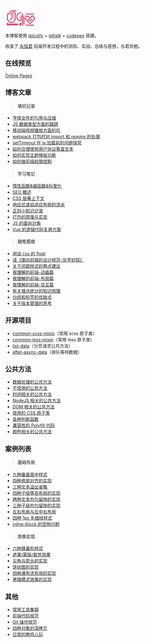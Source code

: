 <p></p>

<img src="favicon.png" width="100" style="margin:-4em 0 -1.5em" />

本博客使用 [docsify](https://docsify.js.org/#/?id=docsify) + [gittalk](https://github.com/gitalk/gitalk) + [codepen](https://codepen.io/foreverZ133/pens/public) 搭建。

收录了 [永恒君](https://github.com/forever-z-133) 前端开发过程中的测验、实战、总结与感想，与君共勉。

## 在线预览

[Online Pages](https://demo-preview-4v68bt1cl.vercel.app/)

## 博客文章

> #### 填坑记录

- [字体文件的引用与压缩](https://demo-preview-4v68bt1cl.vercel.app/#/./articles/topic/methods-of-custom-font-family.md)
- [JS 数据类型方面的蹊跷](https://demo-preview-4v68bt1cl.vercel.app/#/./articles/topic/strangeness-of-javascript-data-type.md)
- [移动端视频播放方面的坑](https://demo-preview-4v68bt1cl.vercel.app/#/./articles/topic/strangeness-of-playing-video-in-web.md)
- [webpack 打包时对 import 和 require 的处理](https://demo-preview-4v68bt1cl.vercel.app/#/./articles/topic/require-async-in-webpack.md)
- [setTimeout 在 js 加载前的问题探究](https://demo-preview-4v68bt1cl.vercel.app/#/./articles/topic/strangeness-between-script-load-and-timeout.md)
- [如何合理使用用户协议等富文本](https://demo-preview-4v68bt1cl.vercel.app/#/./articles/topic/reasonable-use-rich-text.md)
- [如何实现主题换肤功能](https://demo-preview-4v68bt1cl.vercel.app/#/./articles/topic/methods-of-custom-style-theme.md)
- [如何做前端权限控制](https://demo-preview-4v68bt1cl.vercel.app/#/./articles/topic/methods-of-auth-control.md)

> #### 学习笔记

- [惰性函数&偏函数&科里化](https://demo-preview-4v68bt1cl.vercel.app/#/./articles/study/currying-function.md)
- [SEO 概述](https://demo-preview-4v68bt1cl.vercel.app/#/./articles/study/summary-of-seo.md)
- [CSS 层叠上下文](https://demo-preview-4v68bt1cl.vercel.app/#/./articles/study/css-stacking-context.md)
- [响应式或自适应布局的流派](https://demo-preview-4v68bt1cl.vercel.app/#/./articles/study/school-of-media-resize.md)
- [正则小知识记录](https://demo-preview-4v68bt1cl.vercel.app/#/./articles/study/some-tips-of-regexp.md)
- [打包的原理与实现](https://demo-preview-4v68bt1cl.vercel.app/#/./articles/study/principle-of-webpack.md)
- [JS 的面向对象](https://demo-preview-4v68bt1cl.vercel.app/#/./articles/study/oop-in-javascript.md)
- [Vue 的逻辑代码复用方案](https://demo-preview-4v68bt1cl.vercel.app/#/./articles/study/vue-logic-code-reuse.md)

> #### 随笔感想

- [闲谈 css 的 float](https://demo-preview-4v68bt1cl.vercel.app/#/./articles/minds/bullshit-about-css-float.md)
- [读《面向前端的设计规范-文字初探》](https://demo-preview-4v68bt1cl.vercel.app/#/./articles/minds/impressions-about-design-specification.md)
- [关于间距样式的两点建议](https://demo-preview-4v68bt1cl.vercel.app/#/./articles/minds/suggestion-about-css-spacing.md)
- [我理解的前端-动画篇](https://demo-preview-4v68bt1cl.vercel.app/#/./articles/minds/my-understanding-of-animation.md)
- [我理解的前端-布局篇](https://demo-preview-4v68bt1cl.vercel.app/#/./articles/minds/my-understanding-of-layout.md)
- [我理解的前端-交互篇](https://demo-preview-4v68bt1cl.vercel.app/#/./articles/minds/my-understanding-of-ux.md)
- [有关埋点统计的知识梳理](https://demo-preview-4v68bt1cl.vercel.app/#/./articles/minds/summary-of-event-tracking.md)
- [分组和标签的优缺点](https://demo-preview-4v68bt1cl.vercel.app/#/./articles/minds/difference-between-group-and-tag.md)
- [关于版本管理的思考](https://demo-preview-4v68bt1cl.vercel.app/#/./articles/minds/think-about-branch-manager.md)

## 开源项目

- [common-scss-mixin](https://www.npmjs.com/package/common-scss-mixin)（常用 scss 原子类）
- [common-less-mixin](https://www.npmjs.com/package/common-less-mixin)（常用 less 原子类）
- [list-data](https://www.npmjs.com/package/list-data)（分页请求公共方法）
- [after-async-data](https://www.npmjs.com/package/after-async-data)（排队等待数据）

## 公共方法

- [数据处理的公共方法](https://demo-preview-4v68bt1cl.vercel.app/#/./pages/function/someFunction.md)
- [不常用的公共方法](https://demo-preview-4v68bt1cl.vercel.app/#/./pages/function/otherFunction.md)
- [时间相关的公共方法](https://demo-preview-4v68bt1cl.vercel.app/#/./pages/function/dateFunction.md)
- [NodeJS 相关的公共方法](https://demo-preview-4v68bt1cl.vercel.app/#/./pagesfunction//nodeFunction.md)
- [DOM 相关的公共方法](https://demo-preview-4v68bt1cl.vercel.app/#/./pages/function/domFunction.md)
- [常用的 CSS 原子类](https://demo-preview-4v68bt1cl.vercel.app/#/./pages/function/someCSS.md)
- [各种判断函数](https://demo-preview-4v68bt1cl.vercel.app/#/./pages/function/someRegExp.md)
- [兼容性的 Polyfill 代码](https://demo-preview-4v68bt1cl.vercel.app/#/./pages/function/polyfillFunction.md)
- [颜色相关的公共方法](https://demo-preview-4v68bt1cl.vercel.app/#/./pages/function/colorFunction.md)

## 案例列表

> #### 基础布局

- [九种垂直居中样式](https://demo-preview-4v68bt1cl.vercel.app/#/./pages/layout/vertical-center.md)
- [四种底部对齐的实现](https://demo-preview-4v68bt1cl.vercel.app/#/./pages/layout/child-align-bottom.md)
- [三种文本溢出省略](https://demo-preview-4v68bt1cl.vercel.app/#/./pages/layout/text-overflow.md)
- [四种子级等高布局的实现](https://demo-preview-4v68bt1cl.vercel.app/#/./pages/layout/child-same-height.md)
- [两种文本均匀留隙的实现](https://demo-preview-4v68bt1cl.vercel.app/#/./pages/layout/text-align-justify.md)
- [三种子级均匀留隙的实现](https://demo-preview-4v68bt1cl.vercel.app/#/./pages/layout/child-align-justify.md)
- [左右布局与左中右布局](https://demo-preview-4v68bt1cl.vercel.app/#/./pages/layout/left-right-layout.md)
- [四种 1px 毛细线样式](https://demo-preview-4v68bt1cl.vercel.app/#/./pages/layout/1px-border.md)
- [inline-block 的空隙问题](https://demo-preview-4v68bt1cl.vercel.app/#/./pages/layout/inline-block-spacing.md)

> #### 效果实现

- [六种蜂巢形样式](https://demo-preview-4v68bt1cl.vercel.app/#/./pages/effect/honeycomb.md)
- [遮罩/蒙版/裁剪效果](https://demo-preview-4v68bt1cl.vercel.app/#/./pages/effect/css-mask.md)
- [尖角与箭头的实现](https://demo-preview-4v68bt1cl.vercel.app/#/./pages/effect/css-arrow.md)
- [饼状图的实现](https://demo-preview-4v68bt1cl.vercel.app/#/./pages/effect/css-pie.md)
- [四种瀑布流布局的实现](https://demo-preview-4v68bt1cl.vercel.app/#/./pages/effect/masonry.md)
- [黑暗模式效果的实现](https://demo-preview-4v68bt1cl.vercel.app/#/./pages/effect/dark-mode.md)

## 其他

- [常用工具集锦](https://demo-preview-4v68bt1cl.vercel.app/#/./pages/others/tools.md)
- [前端代码规范](https://demo-preview-4v68bt1cl.vercel.app/#/./pages/doc/前端代码规范.md)
- [Git 操作规范](https://demo-preview-4v68bt1cl.vercel.app/#/./pages/doc/Git%20操作规范.md)
- [四种对象的深拷贝](https://demo-preview-4v68bt1cl.vercel.app/#/./pages/others/deep-clone.md)
- [日常的瞎鸡儿玩](https://demo-preview-4v68bt1cl.vercel.app/#/./pages/others/others.md)

